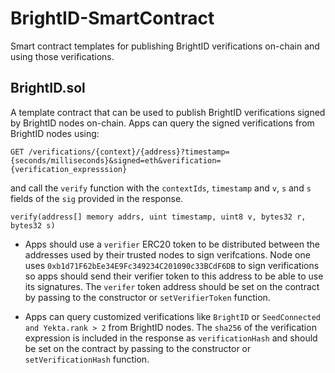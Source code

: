 # BrightID-SmartContract

Smart contract templates for publishing BrightID verifications on-chain and using those verifications.

## BrightID.sol

A template contract that can be used to publish BrightID verifications signed by BrightID nodes on-chain.
Apps can query the signed verifications from BrightID nodes using:

`GET /verifications/{context}/{address}?timestamp={seconds/milliseconds}&signed=eth&verification={verification_expresssion}`

and call the `verify` function with the `contextIds`, `timestamp` and `v`, `s` and `s` fields of the `sig` provided in the response.

`verify(address[] memory addrs, uint timestamp, uint8 v, bytes32 r, bytes32 s)`

- Apps should use a `verifier` ERC20 token to be distributed between the addresses used by their trusted nodes to sign verifcations.
Node one uses `0xb1d71F62bEe34E9Fc349234C201090c33BCdF6DB` to sign verifications so apps should send their verifier token to this address
to be able to use its signatures. The `verifer` token address should be set on the contract by passing to the constructor or `setVerifierToken` function.

- Apps can query customized verifications like `BrightID` or `SeedConnected and Yekta.rank > 2` from BrightID nodes.
  The `sha256` of the verification expression is included in the response as `verificationHash` and should be set on the contract
  by passing to the constructor or `setVerificationHash` function.


